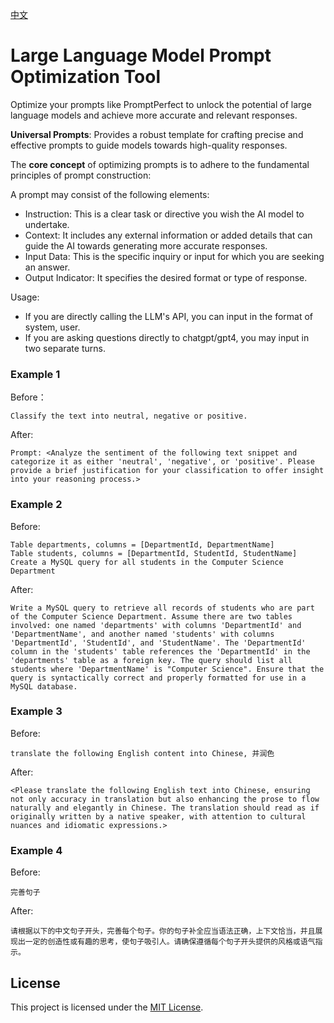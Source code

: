 

[中文](README.zh.md)

# Large Language Model Prompt Optimization Tool

Optimize your prompts like PromptPerfect to unlock the potential of large language models and achieve more accurate and relevant responses.

**Universal Prompts**: Provides a robust template for crafting precise and effective prompts to guide models towards high-quality responses.



The **core concept** of optimizing prompts is to adhere to the fundamental principles of prompt construction:

A prompt may consist of the following elements:

- Instruction: This is a clear task or directive you wish the AI model to undertake.
- Context: It includes any external information or added details that can guide the AI towards generating more accurate responses.
- Input Data: This is the specific inquiry or input for which you are seeking an answer.
- Output Indicator: It specifies the desired format or type of response.



Usage:

- If you are directly calling the LLM's API, you can input in the format of system, user.
- If you are asking questions directly to chatgpt/gpt4, you may input in two separate turns.



### Example 1

Before：

```
Classify the text into neutral, negative or positive. 
```

After:

```
Prompt: <Analyze the sentiment of the following text snippet and categorize it as either 'neutral', 'negative', or 'positive'. Please provide a brief justification for your classification to offer insight into your reasoning process.>
```

### Example 2

Before:

```
Table departments, columns = [DepartmentId, DepartmentName]
Table students, columns = [DepartmentId, StudentId, StudentName]
Create a MySQL query for all students in the Computer Science Department
```

After:

```
Write a MySQL query to retrieve all records of students who are part of the Computer Science Department. Assume there are two tables involved: one named 'departments' with columns 'DepartmentId' and 'DepartmentName', and another named 'students' with columns 'DepartmentId', 'StudentId', and 'StudentName'. The 'DepartmentId' column in the 'students' table references the 'DepartmentId' in the 'departments' table as a foreign key. The query should list all students where 'DepartmentName' is "Computer Science". Ensure that the query is syntactically correct and properly formatted for use in a MySQL database.
```

### Example 3

Before:

```
translate the following English content into Chinese, 并润色
```

After:

```
<Please translate the following English text into Chinese, ensuring not only accuracy in translation but also enhancing the prose to flow naturally and elegantly in Chinese. The translation should read as if originally written by a native speaker, with attention to cultural nuances and idiomatic expressions.>
```

### Example 4

Before:

```
完善句子
```

After:

```
请根据以下的中文句子开头，完善每个句子。你的句子补全应当语法正确，上下文恰当，并且展现出一定的创造性或有趣的思考，使句子吸引人。请确保遵循每个句子开头提供的风格或语气指示。
```





## License

This project is licensed under the [MIT License](https://chat.openai.com/c/LICENSE).